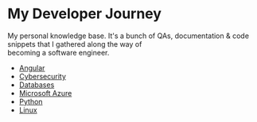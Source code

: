 # My Developer Journey

My personal knowledge base. It's a bunch of QAs, documentation &amp; code snippets that I gathered along the way of  
becoming a software engineer.

- [Angular](notebooks/angular.md)
- [Cybersecurity](notebooks/cybersecurity.md)
- [Databases](notebooks/databases.md)
- [Microsoft Azure](notebooks/microsoft_azure.md)
- [Python](notebooks/python.md)
- [Linux](notebooks/linux.md)
